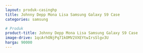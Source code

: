 ```yaml
---
layout: produk-casinghp
title: Johnny Depp Mona Lisa Samsung Galaxy S9 Case
categories: samsung

# Produk
product-title: Johnny Depp Mona Lisa Samsung Galaxy S9 Case
image-drive: 1qcArhONjPq71kOMV2VXEYtwIrsSlgv3U
harga: 90000
---
```


